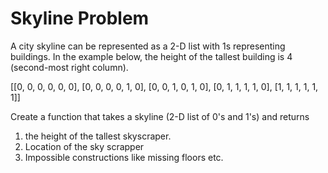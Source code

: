 # Skyline Problem

A city skyline can be represented as a 2-D list with 1s representing buildings. In the
example below, the height of the tallest building is 4 (second-most right column).

[[0, 0, 0, 0, 0, 0],
[0, 0, 0, 0, 1, 0],
[0, 0, 1, 0, 1, 0],
[0, 1, 1, 1, 1, 0],
[1, 1, 1, 1, 1, 1]]

Create a function that takes a skyline (2-D list of 0's and 1's) and returns

1) the height of the tallest skyscraper.
2) Location of the sky scrapper
3) Impossible constructions like missing floors etc.
